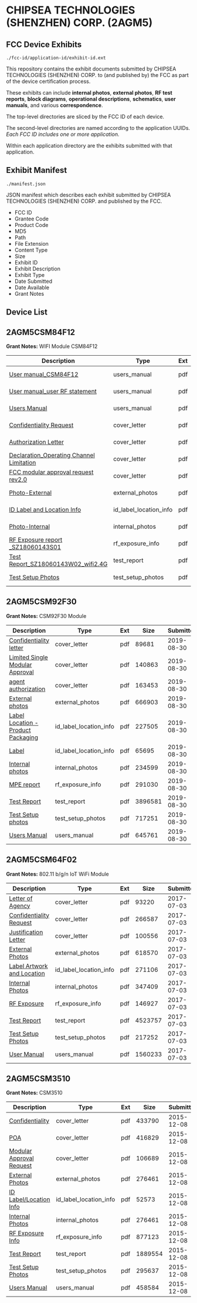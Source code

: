 # CHIPSEA TECHNOLOGIES (SHENZHEN) CORP. (2AGM5)
## FCC Device Exhibits

```
./fcc-id/application-id/exhibit-id.ext
```

This repository contains the exhibit documents submitted by CHIPSEA TECHNOLOGIES (SHENZHEN) CORP. to (and published by) the FCC as part of the device certification process.

These exhibits can include **internal photos**, **external photos**, **RF test reports**, **block diagrams**, **operational descriptions**, **schematics**, **user manuals**, and various **correspondence**.

The top-level directories are sliced by the FCC ID of each device.

The second-level directories are named according to the application UUIDs. *Each FCC ID includes one or more application.*

Within each application directory are the exhibits submitted with that application. 

## Exhibit Manifest

```
./manifest.json
```

JSON manifest which describes each exhibit submitted by CHIPSEA TECHNOLOGIES (SHENZHEN) CORP. and published by the FCC.

- FCC ID
- Grantee Code
- Product Code
- MD5
- Path
- File Extension
- Content Type
- Size
- Exhibit ID
- Exhibit Description
- Exhibit Type
- Date Submitted
- Date Available
- Grant Notes

## Device List
## 2AGM5CSM84F12
**Grant Notes:** WIFI Module CSM84F12

| Description | Type | Ext | Size | Submitted | Available |
| ----------- | ---- | --- | ---- | --------- | --------- |
| [User manual_CSM84F12](2AGM5CSM84F12/813fc9056cea8348bc87c0808af39134/3942738.pdf) | users_manual | pdf | 971486 | 2018-07-31 | 2018-07-31 |
| [User manual_user RF statement](2AGM5CSM84F12/813fc9056cea8348bc87c0808af39134/3944708.pdf) | users_manual | pdf | 226157 | 2018-07-31 | 2018-07-31 |
| [Users Manual](2AGM5CSM84F12/813fc9056cea8348bc87c0808af39134/3942738.pdf) | users_manual | pdf | 971486 | 2018-07-30 | 2018-07-31 |
| [Confidentiality Request](2AGM5CSM84F12/813fc9056cea8348bc87c0808af39134/3942732.pdf) | cover_letter | pdf | 19944 | 2018-07-30 | 2018-07-31 |
| [Authorization Letter](2AGM5CSM84F12/813fc9056cea8348bc87c0808af39134/3942739.pdf) | cover_letter | pdf | 17278 | 2018-07-30 | 2018-07-31 |
| [Declaration_Operating Channel Limitation](2AGM5CSM84F12/813fc9056cea8348bc87c0808af39134/3944709.pdf) | cover_letter | pdf | 16315 | 2018-07-31 | 2018-07-31 |
| [FCC modular approval request rev2.0](2AGM5CSM84F12/813fc9056cea8348bc87c0808af39134/3944710.pdf) | cover_letter | pdf | 77792 | 2018-07-31 | 2018-07-31 |
| [Photo-External](2AGM5CSM84F12/813fc9056cea8348bc87c0808af39134/3942734.pdf) | external_photos | pdf | 612368 | 2018-07-30 | 2018-07-31 |
| [ID Label and Location Info](2AGM5CSM84F12/813fc9056cea8348bc87c0808af39134/3942733.pdf) | id_label_location_info | pdf | 79283 | 2018-07-30 | 2018-07-31 |
| [Photo-Internal](2AGM5CSM84F12/813fc9056cea8348bc87c0808af39134/3942735.pdf) | internal_photos | pdf | 595119 | 2018-07-30 | 2018-07-31 |
| [RF Exposure report _SZ18060143S01](2AGM5CSM84F12/813fc9056cea8348bc87c0808af39134/3944711.pdf) | rf_exposure_info | pdf | 483564 | 2018-07-31 | 2018-07-31 |
| [Test Report_SZ18060143W02_wifi2.4G](2AGM5CSM84F12/813fc9056cea8348bc87c0808af39134/3942740.pdf) | test_report | pdf | 3458217 | 2018-07-30 | 2018-07-31 |
| [Test Setup Photos](2AGM5CSM84F12/813fc9056cea8348bc87c0808af39134/3942737.pdf) | test_setup_photos | pdf | 1140756 | 2018-07-30 | 2018-07-31 |
## 2AGM5CSM92F30
**Grant Notes:** CSM92F30 Module

| Description | Type | Ext | Size | Submitted | Available |
| ----------- | ---- | --- | ---- | --------- | --------- |
| [Confidentiality letter](2AGM5CSM92F30/7f54b34e4fe72bcb26b163483fc40853/4422410.pdf) | cover_letter | pdf | 89681 | 2019-08-30 | 2019-08-30 |
| [Limited Single Modular Approval](2AGM5CSM92F30/7f54b34e4fe72bcb26b163483fc40853/4422415.pdf) | cover_letter | pdf | 140863 | 2019-08-30 | 2019-08-30 |
| [agent authorization](2AGM5CSM92F30/7f54b34e4fe72bcb26b163483fc40853/4422418.pdf) | cover_letter | pdf | 163453 | 2019-08-30 | 2019-08-30 |
| [External photos](2AGM5CSM92F30/7f54b34e4fe72bcb26b163483fc40853/4422411.pdf) | external_photos | pdf | 666903 | 2019-08-30 | 2019-08-30 |
| [Label Location - Product Packaging](2AGM5CSM92F30/7f54b34e4fe72bcb26b163483fc40853/4422413.pdf) | id_label_location_info | pdf | 227505 | 2019-08-30 | 2019-08-30 |
| [Label](2AGM5CSM92F30/7f54b34e4fe72bcb26b163483fc40853/4422414.pdf) | id_label_location_info | pdf | 65695 | 2019-08-30 | 2019-08-30 |
| [Internal photos](2AGM5CSM92F30/7f54b34e4fe72bcb26b163483fc40853/4422412.pdf) | internal_photos | pdf | 234599 | 2019-08-30 | 2019-08-30 |
| [MPE report](2AGM5CSM92F30/7f54b34e4fe72bcb26b163483fc40853/4422416.pdf) | rf_exposure_info | pdf | 291030 | 2019-08-30 | 2019-08-30 |
| [Test Report](2AGM5CSM92F30/7f54b34e4fe72bcb26b163483fc40853/4422420.pdf) | test_report | pdf | 3896581 | 2019-08-30 | 2019-08-30 |
| [Test Setup photos](2AGM5CSM92F30/7f54b34e4fe72bcb26b163483fc40853/4422421.pdf) | test_setup_photos | pdf | 717251 | 2019-08-30 | 2019-08-30 |
| [Users Manual](2AGM5CSM92F30/7f54b34e4fe72bcb26b163483fc40853/4422422.pdf) | users_manual | pdf | 645761 | 2019-08-30 | 2019-08-30 |
## 2AGM5CSM64F02
**Grant Notes:** 802.11 b/g/n IoT WiFi Module

| Description | Type | Ext | Size | Submitted | Available |
| ----------- | ---- | --- | ---- | --------- | --------- |
| [Letter of Agency](2AGM5CSM64F02/2e1d405b2914e68983656d70c2e1671c/3447974.pdf) | cover_letter | pdf | 93220 | 2017-07-03 | 2017-07-03 |
| [Confidentiality Request](2AGM5CSM64F02/2e1d405b2914e68983656d70c2e1671c/3447975.pdf) | cover_letter | pdf | 266587 | 2017-07-03 | 2017-07-03 |
| [Justification Letter](2AGM5CSM64F02/2e1d405b2914e68983656d70c2e1671c/3447986.pdf) | cover_letter | pdf | 100556 | 2017-07-03 | 2017-07-03 |
| [External Photos](2AGM5CSM64F02/2e1d405b2914e68983656d70c2e1671c/3447982.pdf) | external_photos | pdf | 618570 | 2017-07-03 | 2017-07-03 |
| [Label Artwork and Location](2AGM5CSM64F02/2e1d405b2914e68983656d70c2e1671c/3447983.pdf) | id_label_location_info | pdf | 271106 | 2017-07-03 | 2017-07-03 |
| [Internal Photos](2AGM5CSM64F02/2e1d405b2914e68983656d70c2e1671c/3447984.pdf) | internal_photos | pdf | 347409 | 2017-07-03 | 2017-07-03 |
| [RF Exposure](2AGM5CSM64F02/2e1d405b2914e68983656d70c2e1671c/3447985.pdf) | rf_exposure_info | pdf | 146927 | 2017-07-03 | 2017-07-03 |
| [Test Report](2AGM5CSM64F02/2e1d405b2914e68983656d70c2e1671c/3447980.pdf) | test_report | pdf | 4523757 | 2017-07-03 | 2017-07-03 |
| [Test Setup Photos](2AGM5CSM64F02/2e1d405b2914e68983656d70c2e1671c/3447981.pdf) | test_setup_photos | pdf | 217252 | 2017-07-03 | 2017-07-03 |
| [User Manual](2AGM5CSM64F02/2e1d405b2914e68983656d70c2e1671c/3447976.pdf) | users_manual | pdf | 1560233 | 2017-07-03 | 2017-07-03 |
## 2AGM5CSM3510
**Grant Notes:** CSM3510

| Description | Type | Ext | Size | Submitted | Available |
| ----------- | ---- | --- | ---- | --------- | --------- |
| [Confidentiality](2AGM5CSM3510/a1cc85bd0dab3efee2b8a497a5eec960/2833876.pdf) | cover_letter | pdf | 433790 | 2015-12-08 | 2015-12-09 |
| [POA](2AGM5CSM3510/a1cc85bd0dab3efee2b8a497a5eec960/2833877.pdf) | cover_letter | pdf | 416829 | 2015-12-08 | 2015-12-09 |
| [Modular Approval Request](2AGM5CSM3510/a1cc85bd0dab3efee2b8a497a5eec960/2833878.pdf) | cover_letter | pdf | 106689 | 2015-12-08 | 2015-12-09 |
| [External Photos](2AGM5CSM3510/a1cc85bd0dab3efee2b8a497a5eec960/2833872.pdf) | external_photos | pdf | 276461 | 2015-12-08 | 2015-12-09 |
| [ID Label/Location Info](2AGM5CSM3510/a1cc85bd0dab3efee2b8a497a5eec960/2833873.pdf) | id_label_location_info | pdf | 52573 | 2015-12-08 | 2015-12-09 |
| [Internal Photos](2AGM5CSM3510/a1cc85bd0dab3efee2b8a497a5eec960/2833872.pdf) | internal_photos | pdf | 276461 | 2015-12-08 | 2015-12-09 |
| [RF Exposure Info](2AGM5CSM3510/a1cc85bd0dab3efee2b8a497a5eec960/2833879.pdf) | rf_exposure_info | pdf | 877123 | 2015-12-08 | 2015-12-09 |
| [Test Report](2AGM5CSM3510/a1cc85bd0dab3efee2b8a497a5eec960/2833880.pdf) | test_report | pdf | 1889554 | 2015-12-08 | 2015-12-09 |
| [Test Setup Photos](2AGM5CSM3510/a1cc85bd0dab3efee2b8a497a5eec960/2833874.pdf) | test_setup_photos | pdf | 295637 | 2015-12-08 | 2015-12-09 |
| [Users Manual](2AGM5CSM3510/a1cc85bd0dab3efee2b8a497a5eec960/2833875.pdf) | users_manual | pdf | 458584 | 2015-12-08 | 2015-12-09 |
